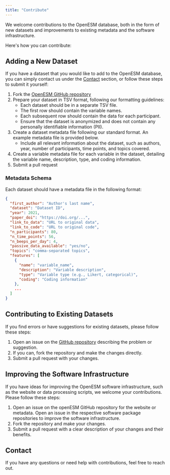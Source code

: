 ```yaml
---
title: "Contribute"
---
```


We welcome contributions to the OpenESM database, both in the form of new datasets and improvements to existing metadata and the software infrastructure. 

Here's how you can contribute:

## Adding a New Dataset

If you have a dataset that you would like to add to the OpenESM database, you can simply contact us under the [Contact](https://openesm.org/contact) section, or follow these steps to submit it yourself:


1. Fork the [OpenESM GitHub repository](https://github.com/bsiepe/openesm)
2. Prepare your dataset in TSV format, following our formatting guidelines:
   - Each dataset should be in a separate TSV file.
   - The first row should contain the variable names.
   - Each subsequent row should contain the data for each participant.
   - Ensure that the dataset is anonymized and does not contain any personally identifiable information (PII).
3. Create a dataset metadata file following our standard format. An example metadata file is provided below.
   - Include all relevant information about the dataset, such as authors, year, number of participants, time points, and topics covered.
4. Create a variable metadata file for each variable in the dataset, detailing the variable name, description, type, and coding information.
5. Submit a pull request

### Metadata Schema

Each dataset should have a metadata file in the following format:

```json
{
  "first_author": "Author's last name",
  "dataset": "Dataset ID",
  "year": 2021,
  "paper_doi": "https://doi.org/...",
  "link_to_data": "URL to original data",
  "link_to_code": "URL to original code",
  "n_participants": 80,
  "n_time_points": 56,
  "n_beeps_per_day": 4,
  "passive_data_available": "yes/no",
  "topics": "comma-separated topics",
  "features": [
    {
      "name": "variable_name",
      "description": "Variable description",
      "type": "Variable type (e.g., Likert, categorical)",
      "coding": "Coding information"
    },
    ...
  ]
}
``` 

## Contributing to Existing Datasets
If you find errors or have suggestions for existing datasets, please follow these steps:
1. Open an issue on the [GitHub repository](https://github.com/bsiepe/openesm) describing the problem or suggestion.
2. If you can, fork the repository and make the changes directly.
3. Submit a pull request with your changes.

## Improving the Software Infrastructure
If you have ideas for improving the OpenESM software infrastructure, such as the website or data processing scripts, we welcome your contributions. Please follow these steps:
1. Open an issue on the openESM GitHub repository for the website or metadata. Open an issue in the respective software package repositories to improve the software infrastructure.
2. Fork the repository and make your changes.
3. Submit a pull request with a clear description of your changes and their benefits.

## Contact
If you have any questions or need help with contributions, feel free to reach out. 
